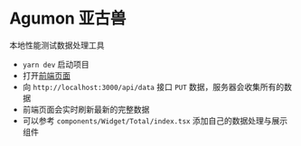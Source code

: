 # Agumon 亚古兽

本地性能测试数据处理工具

- `yarn dev` 启动项目
- 打开[前端页面](http://localhost:3000)
- 向 `http://localhost:3000/api/data` 接口 `PUT` 数据，服务器会收集所有的数据
- 前端页面会实时刷新最新的完整数据
- 可以参考 `components/Widget/Total/index.tsx` 添加自己的数据处理与展示组件
